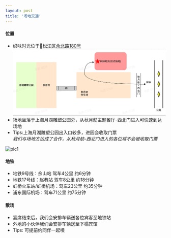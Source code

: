 ```yaml
---
layout: post
title: '场地交通'
---
```

#### 位置  
- 织味时光位于📍[松江区佘北路180号](https://map.qq.com/m/detail/poi/poid=5929177353517313607)    
![pic1](/assets/img/zhiweishiguang/WechatIMG29.jpeg "1")
- 场地坐落于上海月湖雕塑公园旁，从秋月舫主题餐厅-西北门进入可快速到达场地       
- Tips:上海月湖雕塑公园出入口较多，进园会收取门票    
  *我们与场地方达成了合作，从秋月舫-西北门进入的各位将不会被收取门票*
   
![pic1](/assets/img/zhiweishiguang/飞书20220213-104348.jpg "1")


#### 地铁  
- 地铁9号线：佘山站 驾车4公里 约6分钟   
- 地铁17号线：赵巷站 驾车8公里 约18分钟
- 虹桥火车站/虹桥机场：驾车23公里 约35分钟
- 浦东国际机场：驾车71公里 约75分钟   

#### 散场
- 宴席结束后，我们会安排车辆送各位宾客至地铁站
- 外地的小伙伴我们会安排车辆送至下榻宾馆
- Tips: 可提前约同伴一起噢
